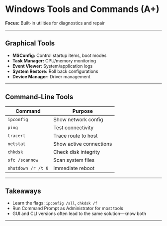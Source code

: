# Windows Tools and Commands (A+)

**Focus:** Built-in utilities for diagnostics and repair

---

## Graphical Tools

- **MSConfig:** Control startup items, boot modes  
- **Task Manager:** CPU/memory monitoring  
- **Event Viewer:** System/application logs  
- **System Restore:** Roll back configurations  
- **Device Manager:** Driver management  

---

## Command-Line Tools

| Command | Purpose |
|---------|---------|
| `ipconfig` | Show network config |
| `ping` | Test connectivity |
| `tracert` | Trace route to host |
| `netstat` | Show active connections |
| `chkdsk` | Check disk integrity |
| `sfc /scannow` | Scan system files |
| `shutdown /r /t 0` | Immediate reboot |

---

## Takeaways

- Learn the flags: `ipconfig /all`, `chkdsk /f`  
- Run Command Prompt as Administrator for most tools  
- GUI and CLI versions often lead to the same solution—know both

---
